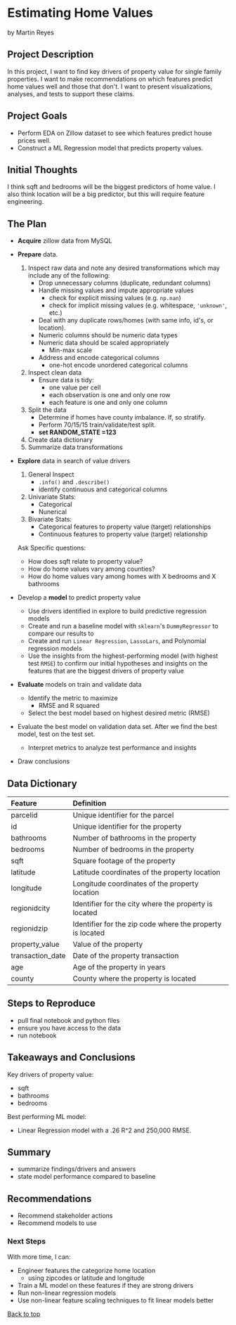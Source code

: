 # Estimating Home Values

by Martin Reyes

<!-- <p>
  <a href="https://github.com/martin-reyes" target="_blank">
<img src="https://cdn-icons-png.flaticon.com/128/3291/3291695.png" alt="GitHub" width="40" height="40">
  </a>

  <a href="https://www.linkedin.com/in/martin-reyes-ds/" target="_blank">
<img src="https://cdn-icons-png.flaticon.com/128/3536/3536505.png" alt="LinkedIn" width="40" height="40">
    </a>
</p>
 -->

## Project Description

In this project, I want to find key drivers of property value for single family properties. I want to make recommendations on which features predict home values well and those that don't. I want to present visualizations, analyses, and tests to support these claims. 

 
## Project Goals
 
- Perform EDA on Zillow dataset to see which features predict house prices well.
- Construct a ML Regression model that predicts property values.

 
## Initial Thoughts

I think sqft and bedrooms will be the biggest predictors of home value. I also think location will be a big predictor, but this will require feature engineering.

 
## The Plan
 
* **Acquire** zillow data from MySQL
 
* **Prepare** data. 
    1. Inspect raw data and note any desired transformations which may include any of the following:
        * Drop unnecessary columns (duplicate, redundant columns)
        * Handle missing values and impute appropriate values
            * check for explicit missing values (e.g. `np.nan`)
            * check for implicit missing values (e.g. whitespace, `'unknown'`, etc.)
        * Deal with any duplicate rows/homes (with same info, id's, or location).
        * Numeric columns should be numeric data types
        * Numeric data should be scaled appropriately
            * Min-max scale
        * Address and encode categorical columns
            * one-hot encode unordered categorical columns
    1. Inspect clean data
        * Ensure data is tidy:
            * one value per cell
            * each observation is one and only one row
            * each feature is one and only one column
    1. Split the data
        * Determine if homes have county imbalance. If, so stratify.
        * Perform 70/15/15 train/validate/test split.
        * **set RANDOM_STATE =123**
    1. Create data dictionary
    1. Summarize data transformations

* **Explore** data in search of value drivers
   1. General Inspect
       - `.info()` and `.describe()`
       - identify continuous and categorical columns
   1. Univariate Stats: 
       - Categorical
       - Nunerical
   1. Bivariate Stats:
       - Categorical features to property value (target) relationships
       - Continuous features to property value (target) relationship
       
   Ask Specific questions:
   - How does sqft relate to property value?
   - How do home values vary among counties?
   - How do home values vary among homes with X bedrooms and X bathrooms
      
* Develop a **model** to predict property value
   * Use drivers identified in explore to build predictive regression models
   * Create and run a baseline model with `sklearn`'s `DummyRegressor` to compare our results to
   * Create and run `Linear Regression`, `LassoLars`, and Polynomial regression models
   * Use the insights from the highest-performing model (with highest test `RMSE`) to confirm our initial hypotheses and insights on the features that are the biggest drivers of property value
   
* **Evaluate** models on train and validate data
   * Identify the metric to maximize
       * RMSE and R squared
   * Select the best model based on highest desired metric (RMSE)

* Evaluate the best model on validation data set. After we find the best model, test on the test set.
    * Interpret metrics to analyze test performance and insights
 
* Draw conclusions
 
 
<a name="data-dictionary"></a>
## Data Dictionary

| Feature             | Definition                                          |
|:---------------------|:----------------------------------------------------|
| parcelid             | Unique identifier for the parcel                     |
| id                   | Unique identifier for the property                   |
| bathrooms            | Number of bathrooms in the property                  |
| bedrooms             | Number of bedrooms in the property                   |
| sqft                 | Square footage of the property                       |
| latitude             | Latitude coordinates of the property location        |
| longitude            | Longitude coordinates of the property location       |
| regionidcity         | Identifier for the city where the property is located|
| regionidzip          | Identifier for the zip code where the property is located|
| property_value       | Value of the property                                |
| transaction_date     | Date of the property transaction                      |
| age                  | Age of the property in years                          |
| county               | County where the property is located                  |


 
## Steps to Reproduce
- pull final notebook and python files
- ensure you have access to the data
- run notebook
 
## Takeaways and Conclusions

Key drivers of property value:
- sqft
- bathrooms
- bedrooms

Best performing ML model:
- Linear Regression model with a .26 R^2 and 250,000 RMSE.
 

## Summary
* summarize findings/drivers and answers
* state model performance compared to baseline

## Recommendations
* Recommend stakeholder actions
* Recommend models to use

### Next Steps
With more time, I can:
- Engineer features the categorize home location
    - using zipcodes or latitude and longitude
- Train a ML model on these features if they are strong drivers
- Run non-linear regression models
- Use non-linear feature scaling techniques to fit linear models better

[Back to top](#top)